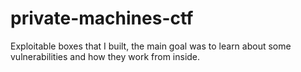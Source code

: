 # private-machines-ctf
Exploitable boxes that I built, the main goal was to learn about some vulnerabilities and how they work from inside.
